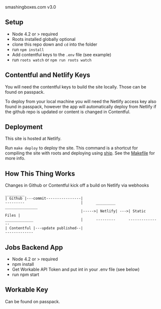 smashingboxes.com v3.0

Setup
-----

- Node 4.2 or > required
- Roots installed globally optional
- clone this repo down and `cd` into the folder
- run `npm install`
- Add contentful keys to the `.env` file (see example)
- run `roots watch` or `npm run roots watch`

Contentful and Netlify Keys
---------------------------

You will need the contentful keys to build the site locally. Those can be found
on passpack.

To deploy from your local machine you will need the Netlify access key also found in
passpack, however the app will automatically deploy from Netlify if the github
repo is updated or content is changed in Contentful.

Deployment
----------

This site is hosted at Netlify.

Run `make deploy` to deploy the site. This command is a shortcut for compiling the site with roots and deploying using [ship](https://github.com/carrot/ship). See the [Makefile](Makefile) for more info.

How This Thing Works
--------------------

Changes in Github or Contentful kick off a build on Netlify via webhooks
```
_________
| Github |---commit----------------|
---------                          |      _________      _______________
                                   |----->| Netlify| --->| Static Files |
_____________                      |      ---------      ---------------
| Contentful |---update published--|
-------------
```

Jobs Backend App
----------------

- Node 4.2 or > required
- npm install
- Get Workable API Token and put int in your .env file (see below)
- run npm start

Workable Key
------------

Can be found on passpack.
